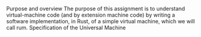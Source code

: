 Purpose and overview
The purpose of this assignment is to understand virtual-machine code (and by
extension machine code) by writing a software implementation, in Rust, of a
simple virtual machine, which we will call rum.
Specification of the Universal Machine

